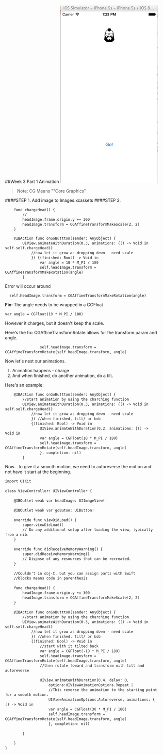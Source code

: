 ##Week 3 Part 1 Animation
![](headspinning.gif)

>Note: CG Means ""Core Graphics"

####STEP 1. Add image to Images.xcassets
####STEP 2. 
```
    func chargeHead() {
    	// 
        headImage.frame.origin.y += 300
        headImage.transform = CGAffineTransformMakeScale(2, 2)
    }
```

```
    @IBAction func onGoButtton(sender: AnyObject) {
        UIView.animateWithDuration(0.3, animations: {() -> Void in self.self.chargeHead()
            //now let it grow as dropping down - need scale
            }) {(finished: Bool) -> Void in
                var angle = 10 * M_PI / 180
                self.headImage.transform = CGAffineTransformMakeRotation(angle)
        }
```  

Error will occur around

```
  self.headImage.transform = CGAffineTransformMakeRotation(angle)
```

**Fix:** The angle needs to be wrapped in a CGFloat  

```
var angle = CGFloat(10 * M_PI / 180)
```

However it charges, but it doesn't keep the scale.  

Here's the fix: CGAffineTransformRotate allows for the transform param and angle.

```
                self.headImage.transform = CGAffineTransformRotate(self.headImage.transform, angle)
```

Now let's nest our animations.   
1. Animation happens - charge
2. And when finished, do another animation, do a tilt.

Here's an example:

```  
    @IBAction func onGoButtton(sender: AnyObject) {
        //start animation by using the charching function
        UIView.animateWithDuration(0.3, animations: {() -> Void in self.self.chargeHead()
            //now let it grow as dropping down - need scale
            }) //when finished, tilt/ or bob
            {(finished: Bool) -> Void in
                UIView.animateWithDuration(0.2, animations: {() -> Void in
                var angle = CGFloat(10 * M_PI / 180)
                self.headImage.transform = CGAffineTransformRotate(self.headImage.transform, angle)
                }, completion: nil)
        }
```

Now... to give it a smooth motion, we need to autoreverse the motion and not have it start at the beginning.

```  
import UIKit

class ViewController: UIViewController {

    @IBOutlet weak var headImage: UIImageView!

    @IBOutlet weak var goButon: UIButton!
    
    override func viewDidLoad() {
        super.viewDidLoad()
        // Do any additional setup after loading the view, typically from a nib.
    }

    override func didReceiveMemoryWarning() {
        super.didReceiveMemoryWarning()
        // Dispose of any resources that can be recreated.
    }
    
    //Couldn't in obj-C, but you can assign parts with Swift
    //blocks means code in parenthesis
    
    func chargeHead() {
        headImage.frame.origin.y += 300
        headImage.transform = CGAffineTransformMakeScale(2, 2)
    }

    @IBAction func onGoButtton(sender: AnyObject) {
        //start animation by using the charching function
        UIView.animateWithDuration(0.3, animations: {() -> Void in self.self.chargeHead()
            //now let it grow as dropping down - need scale
            }) //when finished, tilt/ or bob
            {(finished: Bool) -> Void in
                //start with it tilted back
                var angle = CGFloat(-10 * M_PI / 180)
                self.headImage.transform = CGAffineTransformRotate(self.headImage.transform, angle)
                //then rotate foward and transform with tilt and autoreverse
                
                UIView.animateWithDuration(0.4, delay: 0,
                    options:UIViewAnimationOptions.Repeat |
                    //This reverse the animation to the starting point for a smooth motion.
                    UIViewAnimationOptions.Autoreverse, animations: { () -> Void in
                    var angle = CGFloat(30 * M_PI / 180)
                    self.headImage.transform = CGAffineTransformRotate(self.headImage.transform, angle)
                    }, completion: nil)
                
        }
        
    }
}
```
